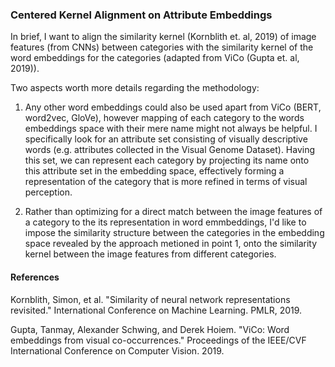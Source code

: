 ### Centered Kernel Alignment on Attribute Embeddings

In brief, I want to align the similarity kernel (Kornblith et. al, 2019) of image features (from CNNs) between categories with the similarity kernel of the word embeddings for the categories (adapted from ViCo (Gupta et. al, 2019)). 

Two aspects worth more details regarding the methodology:

1. Any other word embeddings could also be used apart from ViCo (BERT, word2vec, GloVe), however mapping of each category to the words embeddings space with their mere name might not always be helpful. I specifically look for an attribute set consisting of visually descriptive words (e.g. attributes collected in the Visual Genome Dataset). Having this set, we can represent each category by projecting its name onto this attribute set in the embedding space, effectively forming a representation of the category that is more refined in terms of visual perception.

2. Rather than optimizing for a direct match between the image features of a category to the its representation in word emmbeddings, I'd like to impose the similarity structure between the categories in the embedding space revealed by the approach metioned in point 1, onto the similarity kernel between the image features from different categories.   



#### References

Kornblith, Simon, et al. "Similarity of neural network representations revisited." International Conference on Machine Learning. PMLR, 2019.

Gupta, Tanmay, Alexander Schwing, and Derek Hoiem. "ViCo: Word embeddings from visual co-occurrences." Proceedings of the IEEE/CVF International Conference on Computer Vision. 2019.












